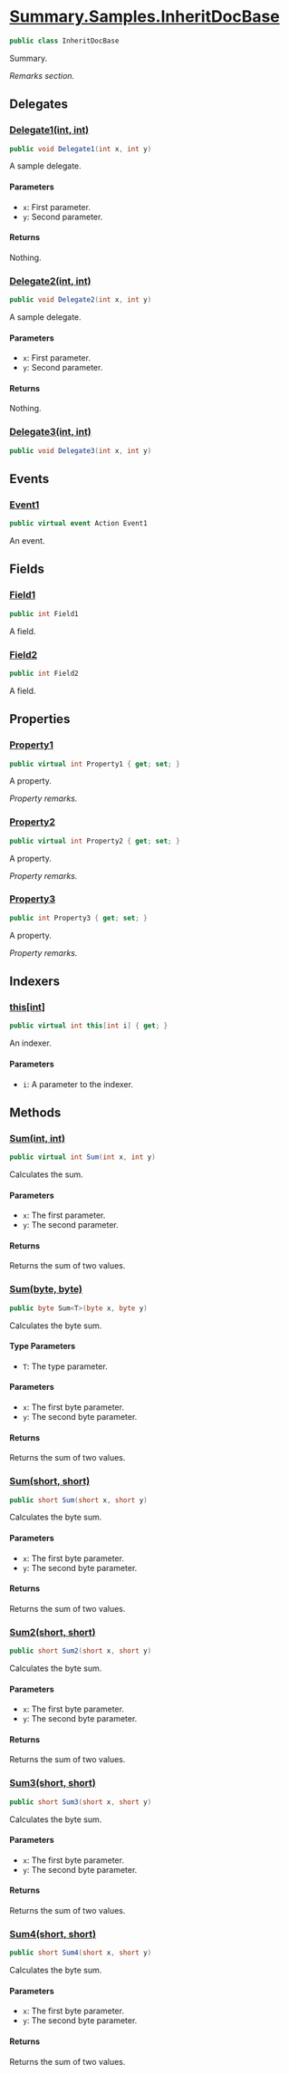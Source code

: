 # [Summary.Samples.InheritDocBase](../src/Core/Samples/InheritDocSample.cs#L19)
```cs
public class InheritDocBase
```

Summary.

_Remarks section._

## Delegates
### [Delegate1(int, int)](../src/Core/Samples/InheritDocSample.cs#L27)
```cs
public void Delegate1(int x, int y)
```

A sample delegate.

#### Parameters
- `x`: First parameter.
- `y`: Second parameter.

#### Returns
Nothing.

### [Delegate2(int, int)](../src/Core/Samples/InheritDocSample.cs#L30)
```cs
public void Delegate2(int x, int y)
```

A sample delegate.

#### Parameters
- `x`: First parameter.
- `y`: Second parameter.

#### Returns
Nothing.

### [Delegate3(int, int)](../src/Core/Samples/InheritDocSample.cs#L33)
```cs
public void Delegate3(int x, int y)
```

## Events
### [Event1](../src/Core/Samples/InheritDocSample.cs#L66)
```cs
public virtual event Action Event1
```

An event.

## Fields
### [Field1](../src/Core/Samples/InheritDocSample.cs#L38)
```cs
public int Field1
```

A field.

### [Field2](../src/Core/Samples/InheritDocSample.cs#L41)
```cs
public int Field2
```

A field.

## Properties
### [Property1](../src/Core/Samples/InheritDocSample.cs#L49)
```cs
public virtual int Property1 { get; set; }
```

A property.

_Property remarks._

### [Property2](../src/Core/Samples/InheritDocSample.cs#L52)
```cs
public virtual int Property2 { get; set; }
```

A property.

_Property remarks._

### [Property3](../src/Core/Samples/InheritDocSample.cs#L55)
```cs
public int Property3 { get; set; }
```

A property.

_Property remarks._

## Indexers
### [this[int]](../src/Core/Samples/InheritDocSample.cs#L61)
```cs
public virtual int this[int i] { get; }
```

An indexer.

#### Parameters
- `i`: A parameter to the indexer.

## Methods
### [Sum(int, int)](../src/Core/Samples/InheritDocSample.cs#L74)
```cs
public virtual int Sum(int x, int y)
```

Calculates the sum.

#### Parameters
- `x`: The first parameter.
- `y`: The second parameter.

#### Returns
Returns the sum of two values.

### [Sum<T>(byte, byte)](../src/Core/Samples/InheritDocSample.cs#L83)
```cs
public byte Sum<T>(byte x, byte y)
```

Calculates the byte sum.

#### Type Parameters
- `T`: The type parameter.

#### Parameters
- `x`: The first byte parameter.
- `y`: The second byte parameter.

#### Returns
Returns the sum of two values.

### [Sum(short, short)](../src/Core/Samples/InheritDocSample.cs#L86)
```cs
public short Sum(short x, short y)
```

Calculates the byte sum.

#### Parameters
- `x`: The first byte parameter.
- `y`: The second byte parameter.

#### Returns
Returns the sum of two values.

### [Sum2(short, short)](../src/Core/Samples/InheritDocSample.cs#L89)
```cs
public short Sum2(short x, short y)
```

Calculates the byte sum.

#### Parameters
- `x`: The first byte parameter.
- `y`: The second byte parameter.

#### Returns
Returns the sum of two values.

### [Sum3(short, short)](../src/Core/Samples/InheritDocSample.cs#L92)
```cs
public short Sum3(short x, short y)
```

Calculates the byte sum.

#### Parameters
- `x`: The first byte parameter.
- `y`: The second byte parameter.

#### Returns
Returns the sum of two values.

### [Sum4(short, short)](../src/Core/Samples/InheritDocSample.cs#L95)
```cs
public short Sum4(short x, short y)
```

Calculates the byte sum.

#### Parameters
- `x`: The first byte parameter.
- `y`: The second byte parameter.

#### Returns
Returns the sum of two values.

